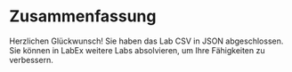 # Zusammenfassung

Herzlichen Glückwunsch! Sie haben das Lab CSV in JSON abgeschlossen. Sie können in LabEx weitere Labs absolvieren, um Ihre Fähigkeiten zu verbessern.
